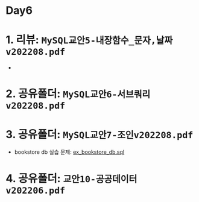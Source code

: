 # Day6

# 1. 리뷰: `MySQL교안5-내장함수_문자,날짜v202208.pdf`
 - 
# 2. 공유폴더: `MySQL교안6-서브쿼리v202208.pdf`

# 3. 공유폴더: `MySQL교안7-조인v202208.pdf`
 - bookstore db 실습 문제: [ex_bookstore_db.sql](ex_bookstore_db.sql)

# 4. 공유폴더: `교안10-공공데이터v202206.pdf`
